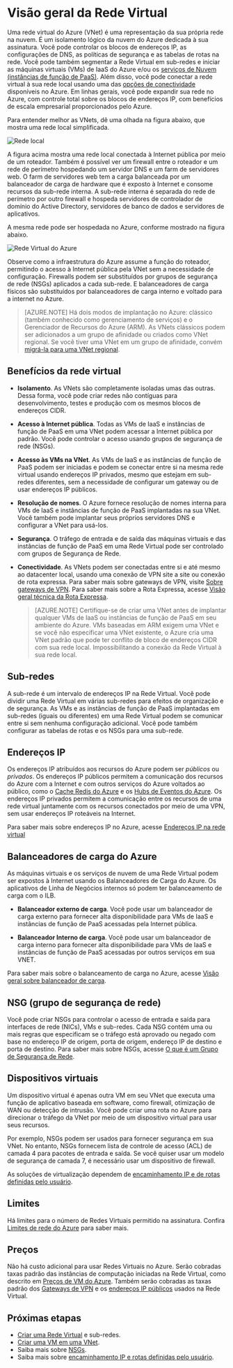 <properties
   pageTitle="Visão geral das redes virtuais do Azure (VNets)"
   description="Saiba mais sobre as redes virtuais (VNets) no Azure."
   services="virtual-network"
   documentationCenter="na"
   authors="jimdial"
   manager="carmonm"
   editor="tysonn" />
<tags
   ms.service="virtual-network"
   ms.devlang="na"
   ms.topic="get-started-article"
   ms.tgt_pltfrm="na"
   ms.workload="infrastructure-services"
   ms.date="03/15/2016"
   ms.author="jdial" />

# Visão geral da Rede Virtual

Uma rede virtual do Azure (VNet) é uma representação da sua própria rede na nuvem. É um isolamento lógico da nuvem do Azure dedicada à sua assinatura. Você pode controlar os blocos de endereços IP, as configurações de DNS, as políticas de segurança e as tabelas de rotas na rede. Você pode também segmentar a Rede Virtual em sub-redes e iniciar as máquinas virtuais (VMs) de IaaS do Azure e/ou os [serviços de Nuvem (instâncias de função de PaaS)](../cloud-services/cloud-services-choose-me.md). Além disso, você pode conectar a rede virtual à sua rede local usando uma das [opções de conectividade](../vpn-gateway/vpn-gateway-cross-premises-options.md) disponíveis no Azure. Em linhas gerais, você pode expandir sua rede no Azure, com controle total sobre os blocos de endereços IP, com benefícios de escala empresarial proporcionados pelo Azure.

Para entender melhor as VNets, dê uma olhada na figura abaixo, que mostra uma rede local simplificada.

![Rede local](./media/virtual-networks-overview/figure01.png)

A figura acima mostra uma rede local conectada à Internet pública por meio de um roteador. Também é possível ver um firewall entre o roteador e um rede de perímetro hospedando um servidor DNS e um farm de servidores web. O farm de servidores web tem a carga balanceada por um balanceador de carga de hardware que é exposto à Internet e consome recursos da sub-rede interna. A sub-rede interna é separada do rede de perímetro por outro firewall e hospeda servidores de controlador de domínio do Active Directory, servidores de banco de dados e servidores de aplicativos.

A mesma rede pode ser hospedada no Azure, conforme mostrado na figura abaixo.

![Rede Virtual do Azure](./media/virtual-networks-overview/figure02.png)

Observe como a infraestrutura do Azure assume a função do roteador, permitindo o acesso à Internet pública pela VNet sem a necessidade de configuração. Firewalls podem ser substituídos por grupos de segurança de rede (NSGs) aplicados a cada sub-rede. E balanceadores de carga físicos são substituídos por balanceadores de carga interno e voltado para a internet no Azure.

>[AZURE.NOTE] Há dois modos de implantação no Azure: clássico (também conhecido como gerenciamento de serviços) e o Gerenciador de Recursos do Azure (ARM). As VNets clássicos podem ser adicionados a um grupo de afinidade ou criados como VNet regional. Se você tiver uma VNet em um grupo de afinidade, convém [migrá-la para uma VNet regional](virtual-networks-migrate-to-regional-vnet.md).

## Benefícios da rede virtual

- **Isolamento**. As VNets são completamente isoladas umas das outras. Dessa forma, você pode criar redes não contíguas para desenvolvimento, testes e produção com os mesmos blocos de endereços CIDR.

- **Acesso à Internet pública**. Todas as VMs de IaaS e instâncias de função de PaaS em uma VNet podem acessar a Internet pública por padrão. Você pode controlar o acesso usando grupos de segurança de rede (NSGs).

- **Acesso às VMs na VNet**. As VMs de IaaS e as instâncias de função de PaaS podem ser iniciadas e podem se conectar entre si na mesma rede virtual usando endereços IP privados, mesmo que estejam em sub-redes diferentes, sem a necessidade de configurar um gateway ou de usar endereços IP públicos.

- **Resolução de nomes**. O Azure fornece resolução de nomes interna para VMs de IaaS e instâncias de função de PaaS implantadas na sua VNet. Você também pode implantar seus próprios servidores DNS e configurar a VNet para usá-los.

- **Segurança**. O tráfego de entrada e de saída das máquinas virtuais e das instâncias de função de PaaS em uma Rede Virtual pode ser controlado com grupos de Segurança de Rede.

- **Conectividade**. As VNets podem ser conectadas entre si e até mesmo ao datacenter local, usando uma conexão de VPN site a site ou conexão de rota expressa. Para saber mais sobre gateways de VPN, visite [Sobre gateways de VPN](../vpn-gateway/vpn-gateway-about-vpngateways.md). Para saber mais sobre a Rota Expressa, acesse [Visão geral técnica da Rota Expressa](../expressroute/expressroute-introduction.md).

    >[AZURE.NOTE] Certifique-se de criar uma VNet antes de implantar qualquer VMs de IaaS ou instâncias de função de PaaS em seu ambiente do Azure. VMs baseadas em ARM exigem uma VNet e se você não especificar uma VNet existente, o Azure cria uma VNet padrão que pode ter conflito de bloco de endereços CIDR com sua rede local. Impossibilitando a conexão da Rede Virtual à sua rede local.

## Sub-redes

A sub-rede é um intervalo de endereços IP na Rede Virtual. Você pode dividir uma Rede Virtual em várias sub-redes para efeitos de organização e de segurança. As VMs e as instâncias de função de PaaS implantadas em sub-redes (iguais ou diferentes) em uma Rede Virtual podem se comunicar entre si sem nenhuma configuração adicional. Você pode também configurar as tabelas de rotas e os NSGs para uma sub-rede.

## Endereços IP


Os endereços IP atribuídos aos recursos do Azure podem ser *públicos* ou *privados*. Os endereços IP públicos permitem a comunicação dos recursos do Azure com a Internet e com outros serviços do Azure voltados ao público, como o [Cache Redis do Azure](https://azure.microsoft.com/services/cache/) e os [Hubs de Eventos do Azure](https://azure.microsoft.com/documentation/services/event-hubs/). Os endereços IP privados permitem a comunicação entre os recursos de uma rede virtual juntamente com os recursos conectados por meio de uma VPN, sem usar endereços IP roteáveis na Internet.

Para saber mais sobre endereços IP no Azure, acesse [Endereços IP na rede virtual](virtual-network-ip-addresses-overview-arm.md)

## Balanceadores de carga do Azure

As máquinas virtuais e os serviços de nuvem de uma Rede Virtual podem ser expostos à Internet usando os Balanceadores de Carga do Azure. Os aplicativos de Linha de Negócios internos só podem ter balanceamento de carga com o ILB.

- **Balanceador externo de carga**. Você pode usar um balanceador de carga externo para fornecer alta disponibilidade para VMs de IaaS e instâncias de função de PaaS acessadas pela Internet pública.

- **Balanceador Interno de carga**. Você pode usar um balanceador de carga interno para fornecer alta disponibilidade para VMs de IaaS e instâncias de função de PaaS acessadas por outros serviços em sua VNET.

Para saber mais sobre o balanceamento de carga no Azure, acesse [Visão geral sobre balanceador de carga](../load-balancer/load-balancer-overview.md).

## NSG (grupo de segurança de rede)

Você pode criar NSGs para controlar o acesso de entrada e saída para interfaces de rede (NICs), VMs e sub-redes. Cada NSG contém uma ou mais regras que especificam se o tráfego está aprovado ou negado com base no endereço IP de origem, porta de origem, endereço IP de destino e porta de destino. Para saber mais sobre NSGs, acesse [O que é um Grupo de Segurança de Rede](virtual-networks-nsg.md).

## Dispositivos virtuais

Um dispositivo virtual é apenas outra VM em seu VNet que executa uma função de aplicativo baseada em software, como firewall, otimização de WAN ou detecção de intrusão. Você pode criar uma rota no Azure para direcionar o tráfego da VNet por meio de um dispositivo virtual para usar seus recursos.

Por exemplo, NSGs podem ser usados para fornecer segurança em sua VNet. No entanto, NSGs fornecem lista de controle de acesso (ACL) de camada 4 para pacotes de entrada e saída. Se você quiser usar um modelo de segurança de camada 7, é necessário usar um dispositivo de firewall.

As soluções de virtualização dependem de [encaminhamento IP e de rotas definidas pelo usuário](virtual-networks-udr-overview.md).

## Limites
Há limites para o número de Redes Virtuais permitido na assinatura. Confira [Limites de rede do Azure](../azure-subscription-service-limits.md#networking-limits) para saber mais.

## Preços
Não há custo adicional para usar Redes Virtuais no Azure. Serão cobradas taxas padrão das instâncias de computação iniciadas na Rede Virtual, como descrito em [Preços de VM do Azure](https://azure.microsoft.com/pricing/details/virtual-machines/). Também serão cobradas as taxas padrão dos [Gateways de VPN](https://azure.microsoft.com/pricing/details/vpn-gateway/) e os [endereços IP públicos](https://azure.microsoft.com/pricing/details/ip-addresses/) usados na Rede Virtual.

## Próximas etapas

- [Criar uma Rede Virtual](virtual-networks-create-vnet-arm-pportal.md) e sub-redes.
- [Criar uma VM em uma VNet](../virtual-machines/virtual-machines-windows-hero-tutorial.md).
- Saiba mais sobre [NSGs](virtual-networks-nsg.md).
- Saiba mais sobre [encaminhamento IP e rotas definidas pelo usuário](virtual-networks-udr-overview.md).

<!----HONumber=AcomDC_0810_2016-->